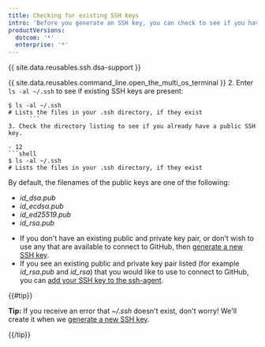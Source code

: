 ```yaml
---
title: Checking for existing SSH keys
intro: 'Before you generate an SSH key, you can check to see if you have any existing SSH keys.'
productVersions:
  dotcom: '*'
  enterprise: '*'
---
```


{{ site.data.reusables.ssh.dsa-support }}

{{ site.data.reusables.command_line.open_the_multi_os_terminal }}
2. Enter `ls -al ~/.ssh` to see if existing SSH keys are present:

  ```shell
$ ls -al ~/.ssh
# Lists the files in your .ssh directory, if they exist
        ```
3. Check the directory listing to see if you already have a public SSH key.

- 12
  ```shell
  $ ls -al ~/.ssh
  # Lists the files in your .ssh directory, if they exist
  ```

By default, the filenames of the public keys are one of the following:

* *id_dsa.pub*
* *id_ecdsa.pub*
* *id_ed25519.pub*
* *id_rsa.pub*

- If you don't have an existing public and private key pair, or don't wish to use any that are available to connect to GitHub, then [generate a new SSH key](/articles/generating-a-new-ssh-key-and-adding-it-to-the-ssh-agent).
- If you see an existing public and private key pair listed (for example *id_rsa.pub* and *id_rsa*) that you would like to use to connect to GitHub, you can [add your SSH key to the ssh-agent](/articles/generating-a-new-ssh-key-and-adding-it-to-the-ssh-agent/#adding-your-ssh-key-to-the-ssh-agent).

{{#tip}}

**Tip:** If you receive an error that *~/.ssh* doesn't exist, don't worry! We'll create it when we [generate a new SSH key](/articles/generating-a-new-ssh-key-and-adding-it-to-the-ssh-agent).

{{/tip}}
